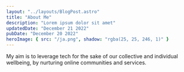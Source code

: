 ```yaml
---
layout: "../layouts/BlogPost.astro"
title: "About Me"
description: "Lorem ipsum dolor sit amet"
updatedDate: "December 21 2022"
pubDate: "December 20 2022"
heroImage: { src: "/ja.png", shadow: "rgba(25, 25, 246, 1)" }
---
```


My aim is to leverage tech for the sake of our collective and individual wellbeing, by nurturing online communities and services.
